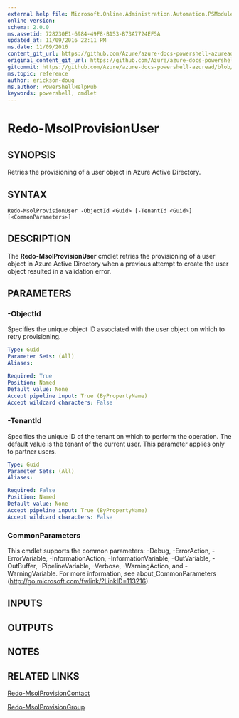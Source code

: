 ```yaml
---
external help file: Microsoft.Online.Administration.Automation.PSModule.dll-Help.xml
online version:
schema: 2.0.0
ms.assetid: 728230E1-6984-49F8-B153-B73A7724EF5A
updated_at: 11/09/2016 22:11 PM
ms.date: 11/09/2016
content_git_url: https://github.com/Azure/azure-docs-powershell-azuread/blob/master/Azure%20AD%20Cmdlets/MSOnline/v1/Redo-MsolProvisionUser.md
original_content_git_url: https://github.com/Azure/azure-docs-powershell-azuread/blob/master/Azure%20AD%20Cmdlets/MSOnline/v1/Redo-MsolProvisionUser.md
gitcommit: https://github.com/Azure/azure-docs-powershell-azuread/blob/a602340dee47e7edf41f6c5af3edb93e03ac1b45
ms.topic: reference
author: erickson-doug
ms.author: PowerShellHelpPub
keywords: powershell, cmdlet
---
```


# Redo-MsolProvisionUser

## SYNOPSIS
Retries the provisioning of a user object in Azure Active Directory.

## SYNTAX

```
Redo-MsolProvisionUser -ObjectId <Guid> [-TenantId <Guid>] [<CommonParameters>]
```

## DESCRIPTION
The **Redo-MsolProvisionUser** cmdlet retries the provisioning of a user object in Azure Active Directory when a previous attempt to create the user object resulted in a validation error.

## PARAMETERS

### -ObjectId
Specifies the unique object ID associated with the user object on which to retry provisioning.

```yaml
Type: Guid
Parameter Sets: (All)
Aliases:

Required: True
Position: Named
Default value: None
Accept pipeline input: True (ByPropertyName)
Accept wildcard characters: False
```

### -TenantId
Specifies the unique ID of the tenant on which to perform the operation.
The default value is the tenant of the current user.
This parameter applies only to partner users.

```yaml
Type: Guid
Parameter Sets: (All)
Aliases:

Required: False
Position: Named
Default value: None
Accept pipeline input: True (ByPropertyName)
Accept wildcard characters: False
```

### CommonParameters
This cmdlet supports the common parameters: -Debug, -ErrorAction, -ErrorVariable, -InformationAction, -InformationVariable, -OutVariable, -OutBuffer, -PipelineVariable, -Verbose, -WarningAction, and -WarningVariable. For more information, see about_CommonParameters (http://go.microsoft.com/fwlink/?LinkID=113216).

## INPUTS

## OUTPUTS

## NOTES

## RELATED LINKS
[Redo-MsolProvisionContact](./Redo-MsolProvisionContact.md)

[Redo-MsolProvisionGroup](./Redo-MsolProvisionGroup.md)
